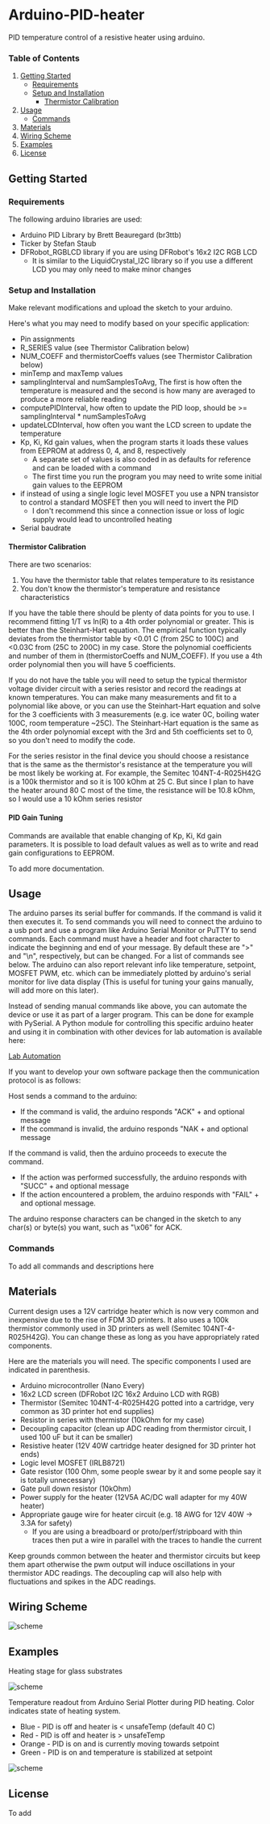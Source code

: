 # Arduino-PID-heater
PID temperature control of a resistive heater using arduino.

### Table of Contents
1. [Getting Started](#getting-started)
    - [Requirements](#requirements)
    - [Setup and Installation](#setup-and-installation)
        - [Thermistor Calibration](#thermistor-calibration)
2. [Usage](#usage)
    - [Commands](#commands)
3. [Materials](#materials)
4. [Wiring Scheme](#wiring-scheme)
5. [Examples](#examples)
6. [License](#license)

## Getting Started
### Requirements
The following arduino libraries are used:
- Arduino PID Library by Brett Beauregard (br3ttb)
- Ticker by Stefan Staub
- DFRobot_RGBLCD library if you are using DFRobot's 16x2 I2C RGB LCD
  - It is similar to the LiquidCrystal_I2C library so if you use a different LCD you may only need to make minor changes
  
### Setup and Installation
Make relevant modifications and upload the sketch to your arduino.

Here's what you may need to modify based on your specific application:
- Pin assignments
- R_SERIES value (see Thermistor Calibration below)
- NUM_COEFF and thermistorCoeffs values (see Thermistor Calibration below)
- minTemp and maxTemp values 
- samplingInterval and numSamplesToAvg, The first is how often the temperature is measured and the second is how many are averaged to produce a more reliable reading
- computePIDInterval, how often to update the PID loop, should be >= samplingInterval * numSamplesToAvg
- updateLCDInterval, how often you want the LCD screen to update the temperature
- Kp, Ki, Kd gain values, when the program starts it loads these values from EEPROM at address 0, 4, and 8, respectively
  - A separate set of values is also coded in as defaults for reference and can be loaded with a command
  - The first time you run the program you may need to write some initial gain values to the EEPROM
- if instead of using a single logic level MOSFET you use a NPN transistor to control a standard MOSFET then you will need to invert the PID
  - I don't recommend this since a connection issue or loss of logic supply would lead to uncontrolled heating
- Serial baudrate


#### Thermistor Calibration
There are two scenarios:
1. You have the thermistor table that relates temperature to its resistance
2. You don't know the thermistor's temperature and resistance characteristics

If you have the table there should be plenty of data points for you to use. I recommend fitting 1/T vs ln(R) to a 4th order polynomial or greater. 
This is better than the Steinhart-Hart equation. The empirical function typically deviates from the thermistor table by <0.01 C (from 25C to 100C) and <0.03C from (25C to 200C) in my case.
Store the polynomial coefficients and number of them in (thermistorCoeffs and NUM_COEFF). If you use a 4th order polynomial then you will have 5 coefficients.

If you do not have the table you will need to setup the typical thermistor voltage divider circuit with a series resistor and record the readings at known temperatures.
You can make many measurements and fit to a polynomial like above, or you can use the Steinhart-Hart equation and solve for the 3 coefficients with 3 measurements (e.g. ice water 0C, boiling water 100C, room temperature ~25C).
The Steinhart-Hart equation is the same as the 4th order polynomial except with the 3rd and 5th coefficients set to 0, so you don't need to modify the code.

For the series resistor in the final device you should choose a resistance that is the same as the thermistor's resistance at the temperature you will be most likely be working at.
For example, the Semitec 104NT-4-R025H42G is a 100k thermistor and so it is 100 kOhm at 25 C. But since I plan to have the heater around 80 C most of the time, the resistance will be 10.8 kOhm, so I would use a 10 kOhm series resistor

#### PID Gain Tuning
Commands are available that enable changing of Kp, Ki, Kd gain parameters. It is possible to load default values as well as to write and read gain configurations to EEPROM.

To add more documentation.

## Usage
The arduino parses its serial buffer for commands. If the command is valid it then executes it. 
To send commands you will need to connect the arduino to a usb port and use a program like Arduino Serial Monitor or PuTTY to send commands.
Each command must have a header and foot character to indicate the beginning and end of your message. By default these are ">" and "\n", respectively, but can be changed.
For a list of commands see below. The arduino can also report relevant info like temperature, setpoint, MOSFET PWM, etc. which can be immediately plotted by arduino's serial monitor for live data display (This is useful for tuning your gains manually, will add more on this later).

Instead of sending manual commands like above, you can automate the device or use it as part of a larger program. This can be done for example with PySerial.
A Python module for controlling this specific arduino heater and using it in combination with other devices for lab automation is available here:

[Lab Automation](https://github.com/JustinJKwok/LabAutomation)

If you want to develop your own software package then the communication protocol is as follows:

Host sends a command to the arduino:

- If the command is valid, the arduino responds "ACK" + and optional message
- If the command is invalid, the arduino responds "NAK  + and optional message

If the command is valid, then the arduino proceeds to execute the command.
- If the action was performed successfully, the arduino responds with "SUCC"  + and optional message
- If the action encountered a problem, the arduino responds with "FAIL"  + and optional message.

The arduino response characters can be changed in the sketch to any char(s) or byte(s) you want, such as "\x06" for ACK.

### Commands

To add all commands and descriptions here

## Materials
Current design uses a 12V cartridge heater which is now very common and inexpensive due to the rise of FDM 3D printers.
It also uses a 100k thermistor commonly used in 3D printers as well (Semitec 104NT-4-R025H42G). You can change these as long as you have appropriately rated components.

Here are the materials you will need. The specific components I used are indicated in parenthesis.
- Arduino microcontroller (Nano Every)
- 16x2 LCD screen (DFRobot I2C 16x2 Arduino LCD with RGB)
- Thermistor (Semitec 104NT-4-R025H42G potted into a cartridge, very common as 3D printer hot end supplies)
- Resistor in series with thermistor (10kOhm for my case)
- Decoupling capacitor (clean up ADC reading from thermistor circuit, I used 100 uF but it can be smaller)
- Resistive heater (12V 40W cartridge heater designed for 3D printer hot ends)
- Logic level MOSFET (IRLB8721)
- Gate resistor (100 Ohm, some people swear by it and some people say it is totally unnecessary)
- Gate pull down resistor (10kOhm)
- Power supply for the heater (12V5A AC/DC wall adapter for my 40W heater)
- Appropriate gauge wire for heater circuit (e.g. 18 AWG for 12V 40W -> 3.3A for safety)
  - If you are using a breadboard or proto/perf/stripboard with thin traces then put a wire in parallel with the traces to handle the current

Keep grounds common between the heater and thermistor circuits but keep them apart otherwise the pwm output will induce oscillations in your thermistor ADC readings. The decoupling cap will also help with fluctuations and spikes in the ADC readings.

## Wiring Scheme
![scheme](heater_wiring.png)

## Examples
Heating stage for glass substrates

![scheme](pid_heating1.png)

Temperature readout from Arduino Serial Plotter during PID heating. Color indicates state of heating system.
- Blue - PID is off and heater is < unsafeTemp (default 40 C)
- Red - PID is off and heater is > unsafeTemp
- Orange - PID is on and is currently moving towards setpoint
- Green - PID is on and temperature is stabilized at setpoint

![scheme](pid_heating2.png)

## License
To add
